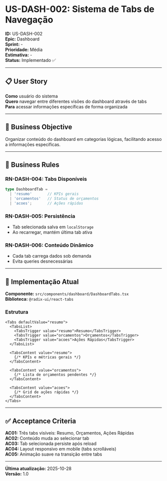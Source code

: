 # US-DASH-002: Sistema de Tabs de Navegação

**ID:** US-DASH-002  
**Epic:** Dashboard  
**Sprint:** -  
**Prioridade:** Média  
**Estimativa:** -  
**Status:** Implementado ✅

---

## 📋 User Story

**Como** usuário do sistema  
**Quero** navegar entre diferentes visões do dashboard através de tabs  
**Para** acessar informações específicas de forma organizada

---

## 🎯 Business Objective

Organizar conteúdo do dashboard em categorias lógicas, facilitando acesso a informações específicas.

---

## 📐 Business Rules

### RN-DASH-004: Tabs Disponíveis
```typescript
type DashboardTab = 
  | 'resumo'       // KPIs gerais
  | 'orcamentos'   // Status de orçamentos
  | 'acoes';       // Ações rápidas
```

### RN-DASH-005: Persistência
- Tab selecionada salva em `localStorage`
- Ao recarregar, mantém última tab ativa

### RN-DASH-006: Conteúdo Dinâmico
- Cada tab carrega dados sob demanda
- Evita queries desnecessárias

---

## 🧪 Implementação Atual

**Componente:** `src/components/dashboard/DashboardTabs.tsx`  
**Biblioteca:** `@radix-ui/react-tabs`

### Estrutura
```tsx
<Tabs defaultValue="resumo">
  <TabsList>
    <TabsTrigger value="resumo">Resumo</TabsTrigger>
    <TabsTrigger value="orcamentos">Orçamentos</TabsTrigger>
    <TabsTrigger value="acoes">Ações Rápidas</TabsTrigger>
  </TabsList>
  
  <TabsContent value="resumo">
    {/* KPIs e métricas gerais */}
  </TabsContent>
  
  <TabsContent value="orcamentos">
    {/* Lista de orçamentos pendentes */}
  </TabsContent>
  
  <TabsContent value="acoes">
    {/* Grid de ações rápidas */}
  </TabsContent>
</Tabs>
```

---

## ✅ Acceptance Criteria

**AC01:** Três tabs visíveis: Resumo, Orçamentos, Ações Rápidas  
**AC02:** Conteúdo muda ao selecionar tab  
**AC03:** Tab selecionada persiste após reload  
**AC04:** Layout responsivo em mobile (tabs scrolláveis)  
**AC05:** Animação suave na transição entre tabs

---

**Última atualização:** 2025-10-28  
**Versão:** 1.0
